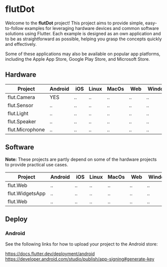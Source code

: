 # flutDot

Welcome to the **flutDot** project! This project aims to provide simple, easy-to-follow examples for leveraging hardware devices and common software solutions using Flutter. Each example is designed as an own application and to be as straightforward as possible, helping you grasp the concepts quickly and effectively.

Some of these applications may also be available on popular app platforms, including the Apple App Store, Google Play Store, and Microsoft Store.

## Hardware

| Project         | Android | iOS | Linux | MacOs | Web | Windows |
|-----------------|---------|-----|-------|-------|-----|---------|
| flut.Camera     | YES     | ..  | ..    | ..    | ..  | ..      |
| flut.Sensor     | ..      | ..  | ..    | ..    | ..  | ..      |
| flut.Light      | ..      | ..  | ..    | ..    | ..  | ..      |
| flut.Speaker    | ..      | ..  | ..    | ..    | ..  | ..      |
| flut.Microphone | ..      | ..  | ..    | ..    | ..  | ..      |

## Software

**Note:** These projects are partly depend on some of the hardware projects to provide practical use cases.

| Project         | Android | iOS | Linux | MacOs | Web | Windows |
|-----------------|---------|-----|-------|-------|-----|---------|
| flut.Web        | ..      | ..  | ..    | ..    | ..  | ..      |
| flut.WidgetsApp | ..      | ..  | ..    | ..    | ..  | ..      |
| flut.Web        | ..      | ..  | ..    | ..    | ..  | ..      |

## Deploy

### Android

See the following links for how to upload your project to the Android store:

https://docs.flutter.dev/deployment/android 
https://developer.android.com/studio/publish/app-signing#generate-key
